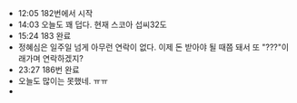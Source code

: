 - 12:05 182번에서 시작
- 14:03 오늘도 꽤 덥다. 현재 스코아 섭씨32도
- 15:24 183 완료
- 정혜심은 일주일 넘게 아무런 연락이 없다. 이제 돈 받아야 될 때쯤 돼서 또 "???"이래가며 연락하겠지?
- 23:27 186번 완료
- 오늘도 많이는 못했네. ㅠㅠ
- 


